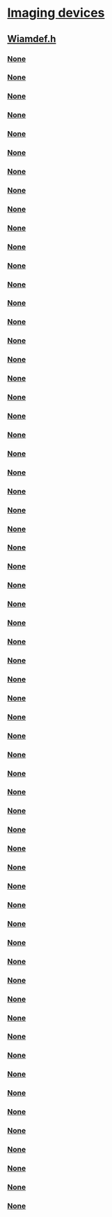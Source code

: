 # [Imaging devices](../_image/index.md)
## [Wiamdef.h](index.md)
### [None](../wiamdef/nf-wiamdef-wiascreatechildappitem.md)
### [None](../wiamdef/nf-wiamdef-wiascreatedrvitem.md)
### [None](../wiamdef/nf-wiamdef-wiascreateloginstance.md)
### [None](../wiamdef/nf-wiamdef-wiascreatepropcontext.md)
### [None](../wiamdef/nf-wiamdef-wiasdebugerror.md)
### [None](../wiamdef/nf-wiamdef-wiasdebugtrace.md)
### [None](../wiamdef/nf-wiamdef-wiasdownsamplebuffer.md)
### [None](../wiamdef/nf-wiamdef-wiasformatargs.md)
### [None](../wiamdef/nf-wiamdef-wiasfreepropcontext.md)
### [None](../wiamdef/nf-wiamdef-wiasgetchangedvaluefloat.md)
### [None](../wiamdef/nf-wiamdef-wiasgetchangedvalueguid.md)
### [None](../wiamdef/nf-wiamdef-wiasgetchangedvaluelong.md)
### [None](../wiamdef/nf-wiamdef-wiasgetchangedvaluestr.md)
### [None](../wiamdef/nf-wiamdef-wiasgetchildrencontexts.md)
### [None](../wiamdef/nf-wiamdef-wiasgetcontextfromname.md)
### [None](../wiamdef/nf-wiamdef-wiasgetdrvitem.md)
### [None](../wiamdef/nf-wiamdef-wiasgetimageinformation.md)
### [None](../wiamdef/nf-wiamdef-wiasgetitemtype.md)
### [None](../wiamdef/nf-wiamdef-wiasgetpropertyattributes.md)
### [None](../wiamdef/nf-wiamdef-wiasgetrootitem.md)
### [None](../wiamdef/nf-wiamdef-wiasispropchanged.md)
### [None](../wiamdef/nf-wiamdef-wiasparseendorserstring.md)
### [None](../wiamdef/nf-wiamdef-wiasprintdebughresult.md)
### [None](../wiamdef/nf-wiamdef-wiasqueueevent.md)
### [None](../wiamdef/nf-wiamdef-wiasreadmultiple.md)
### [None](../wiamdef/nf-wiamdef-wiasreadpropbin.md)
### [None](../wiamdef/nf-wiamdef-wiasreadpropfloat.md)
### [None](../wiamdef/nf-wiamdef-wiasreadpropguid.md)
### [None](../wiamdef/nf-wiamdef-wiasreadproplong.md)
### [None](../wiamdef/nf-wiamdef-wiasreadpropstr.md)
### [None](../wiamdef/nf-wiamdef-wiassendendofpage.md)
### [None](../wiamdef/nf-wiamdef-wiassetitempropattribs.md)
### [None](../wiamdef/nf-wiamdef-wiassetitempropnames.md)
### [None](../wiamdef/nf-wiamdef-wiassetpropchanged.md)
### [None](../wiamdef/nf-wiamdef-wiassetpropertyattributes.md)
### [None](../wiamdef/nf-wiamdef-wiassetvalidflag.md)
### [None](../wiamdef/nf-wiamdef-wiassetvalidlistfloat.md)
### [None](../wiamdef/nf-wiamdef-wiassetvalidlistguid.md)
### [None](../wiamdef/nf-wiamdef-wiassetvalidlistlong.md)
### [None](../wiamdef/nf-wiamdef-wiassetvalidliststr.md)
### [None](../wiamdef/nf-wiamdef-wiassetvalidrangefloat.md)
### [None](../wiamdef/nf-wiamdef-wiassetvalidrangelong.md)
### [None](../wiamdef/nf-wiamdef-wiasupdatescanrect.md)
### [None](../wiamdef/nf-wiamdef-wiasupdatevalidformat.md)
### [None](../wiamdef/nf-wiamdef-wiasvalidateitemproperties.md)
### [None](../wiamdef/nf-wiamdef-wiaswritebuftofile.md)
### [None](../wiamdef/nf-wiamdef-wiaswritemultiple.md)
### [None](../wiamdef/nf-wiamdef-wiaswritepagebuftofile.md)
### [None](../wiamdef/nf-wiamdef-wiaswritepagebuftostream.md)
### [None](../wiamdef/nf-wiamdef-wiaswritepropbin.md)
### [None](../wiamdef/nf-wiamdef-wiaswritepropfloat.md)
### [None](../wiamdef/nf-wiamdef-wiaswritepropguid.md)
### [None](../wiamdef/nf-wiamdef-wiaswriteproplong.md)
### [None](../wiamdef/nf-wiamdef-wiaswritepropstr.md)
### [None](../wiamdef/nf-wiamdef-wias_assert.md)
### [None](../wiamdef/nf-wiamdef-wias_error.md)
### [None](../wiamdef/nf-wiamdef-wias_hresult.md)
### [None](../wiamdef/nf-wiamdef-wias_lerror.md)
### [None](../wiamdef/nf-wiamdef-wias_lhresult.md)
### [None](../wiamdef/nf-wiamdef-wias_ltrace.md)
### [None](../wiamdef/nf-wiamdef-wias_lwarning.md)
### [None](../wiamdef/nf-wiamdef-wias_trace.md)
